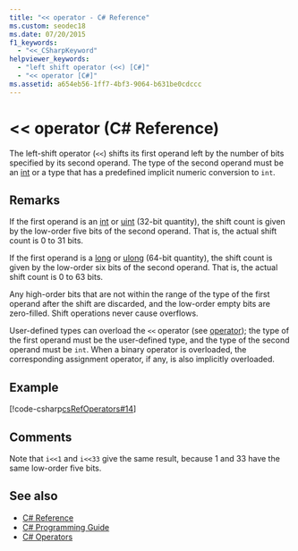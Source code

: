 ```yaml
---
title: "<< operator - C# Reference"
ms.custom: seodec18
ms.date: 07/20/2015
f1_keywords: 
  - "<<_CSharpKeyword"
helpviewer_keywords: 
  - "left shift operator (<<) [C#]"
  - "<< operator [C#]"
ms.assetid: a654eb56-1ff7-4bf3-9064-b631be0cdccc
---
```

# \<\< operator (C# Reference)

The left-shift operator (`<<`) shifts its first operand left by the number of bits specified by its second operand. The type of the second operand must be an [int](../keywords/int.md) or a type that has a predefined implicit numeric conversion to `int`.

## Remarks

If the first operand is an [int](../keywords/int.md) or [uint](../keywords/uint.md) (32-bit quantity), the shift count is given by the low-order five bits of the second operand. That is, the actual shift count is 0 to 31 bits.

If the first operand is a [long](../keywords/long.md) or [ulong](../keywords/ulong.md) (64-bit quantity), the shift count is given by the low-order six bits of the second operand. That is, the actual shift count is 0 to 63 bits.

Any high-order bits that are not within the range of the type of the first operand after the shift are discarded, and the low-order empty bits are zero-filled. Shift operations never cause overflows.

User-defined types can overload the `<<` operator (see [operator](../keywords/operator.md)); the type of the first operand must be the user-defined type, and the type of the second operand must be `int`. When a binary operator is overloaded, the corresponding assignment operator, if any, is also implicitly overloaded.

## Example

[!code-csharp[csRefOperators#14](~/samples/snippets/csharp/VS_Snippets_VBCSharp/csrefOperators/CS/csrefOperators.cs#14)]

## Comments

Note that `i<<1` and `i<<33` give the same result, because 1 and 33 have the same low-order five bits.

## See also

- [C# Reference](../index.md)
- [C# Programming Guide](../../programming-guide/index.md)
- [C# Operators](index.md)

